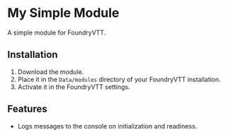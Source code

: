 # My Simple Module

A simple module for FoundryVTT.

## Installation

1. Download the module.
2. Place it in the `Data/modules` directory of your FoundryVTT installation.
3. Activate it in the FoundryVTT settings.

## Features

- Logs messages to the console on initialization and readiness.
